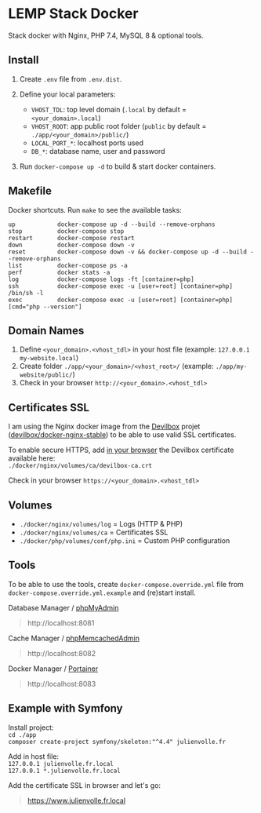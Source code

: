 # LEMP Stack Docker

Stack docker with Nginx, PHP 7.4, MySQL 8 & optional tools.  

## Install

1. Create `.env` file from `.env.dist`.
   

2. Define your local parameters:
    - `VHOST_TDL`: top level domain (`.local` by default = `<your_domain>.local`)
    - `VHOST_ROOT`: app public root folder (`public` by default = `./app/<your_domain>/public/`)
    - `LOCAL_PORT_*`: localhost ports used
    - `DB_*`: database name, user and password
   

3. Run `docker-compose up -d` to build & start docker containers.

## Makefile

Docker shortcuts. Run `make` to see the available tasks:  
```
up            docker-compose up -d --build --remove-orphans
stop          docker-compose stop
restart       docker-compose restart
down          docker-compose down -v
reset         docker-compose down -v && docker-compose up -d --build --remove-orphans
list          docker-compose ps -a
perf          docker stats -a
log           docker-compose logs -ft [container=php]
ssh           docker-compose exec -u [user=root] [container=php] /bin/sh -l
exec          docker-compose exec -u [user=root] [container=php] [cmd="php --version"]
```

## Domain Names

1. Define `<your_domain>.<vhost_tdl>` in your host file (example: `127.0.0.1 my-website.local`)
2. Create folder `./app/<your_domain>/<vhost_root>/` (example: `./app/my-website/public/`)
3. Check in your browser `http://<your_domain>.<vhost_tdl>`   

## Certificates SSL

I am using the Nginx docker image from the [Devilbox](http://devilbox.org/) projet ([devilbox/docker-nginx-stable](https://github.com/devilbox/docker-nginx-stable)) to be able to use valid SSL certificates.

To enable secure HTTPS, add [in your browser](https://devilbox.readthedocs.io/en/latest/intermediate/setup-valid-https.html#import-the-ca-into-your-browser) the Devilbox certificate available here:  
`./docker/nginx/volumes/ca/devilbox-ca.crt`

Check in your browser `https://<your_domain>.<vhost_tdl>`  

## Volumes  

- `./docker/nginx/volumes/log` = Logs (HTTP & PHP)  
- `./docker/nginx/volumes/ca` = Certificates SSL  
- `./docker/php/volumes/conf/php.ini` = Custom PHP configuration  

## Tools

To be able to use the tools, create `docker-compose.override.yml` file from `docker-compose.override.yml.example` and (re)start install.  

Database Manager / [phpMyAdmin](https://github.com/phpmyadmin/docker)  
> http://localhost:8081

Cache Manager / [phpMemcachedAdmin](https://github.com/jacksoncage/phpmemcachedadmin-docker)
> http://localhost:8082

Docker Manager / [Portainer](https://github.com/portainer/portainer)  
> http://localhost:8083

## Example with Symfony  

Install project:  
`cd ./app`  
`composer create-project symfony/skeleton:"^4.4" julienvolle.fr`  

Add in host file:  
`127.0.0.1 julienvolle.fr.local`  
`127.0.0.1 *.julienvolle.fr.local`  

Add the certificate SSL in browser and let's go:  
> https://www.julienvolle.fr.local

